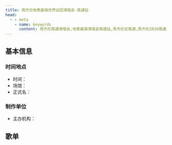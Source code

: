 ```yaml
---
title: 周杰伦地表最强世界巡回演唱会-南通站
head:
  - - meta
    - name: keywords
      content: 周杰伦南通演唱会,地表最强演唱会南通站,周杰伦在南通,周杰伦2016南通演唱会
---
```

## 基本信息

### 时间地点
- 时间：
- 场馆：
- 正式名：

### 制作单位
- 主办机构：

## 歌单